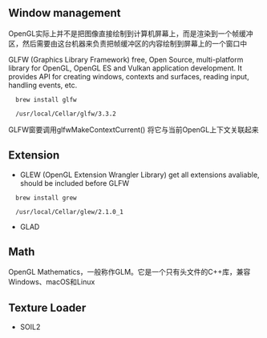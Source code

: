 
## Window management
OpenGL实际上并不是把图像直接绘制到计算机屏幕上，而是渲染到一个帧缓冲区，然后需要由这台机器来负责把帧缓冲区的内容绘制到屏幕上的一个窗口中

GLFW (Graphics Library Framework) free, Open Source, multi-platform library for OpenGL, OpenGL ES and Vulkan application development. It provides API for creating windows, contexts and surfaces, reading input, handling events, etc.

```
  brew install glfw

  /usr/local/Cellar/glfw/3.3.2
```
GLFW窗要调用glfwMakeContextCurrent() 将它与当前OpenGL上下文关联起来


## Extension

- GLEW (OpenGL Extension Wrangler Library) get all extensions avaliable, should be included before GLFW
```
  brew install grew

  /usr/local/Cellar/glew/2.1.0_1
```

- GLAD



## Math
OpenGL Mathematics，一般称作GLM。它是一个只有头文件的C++库，兼容Windows、macOS和Linux


## Texture Loader
- SOIL2